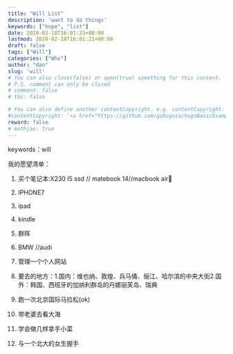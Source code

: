 ```yaml
---
title: "Will List"
description: 'want to do things'
keywords: ["hope", "list"]
date: 2020-02-18T16:01:23+08:00
lastmod: 2020-02-18T16:01:23+08:00
draft: false
tags: ["Will"]
categories: ["Who"]
author: "dan"
slug: 'will'
# You can also close(false) or open(true) something for this content.
# P.S. comment can only be closed
# comment: false
# toc: false

# You can also define another contentCopyright. e.g. contentCopyright: "This is another copyright."
#contentCopyright: '<a href="https://github.com/gohugoio/hugoBasicExample" rel="noopener" target="_blank">See origin</a>'
reward: false
# mathjax: true
---
```

keywords：will

我的愿望清单：

1. 买个笔记本:X230 I5 ssd // matebook 14//macbook air:dog:
2. IPHONE7 
3. ipad
4. kindle
5. 群晖
6. BMW //audi
7. 管理一个个人网站
8. 要去的地方：1.国内：维也纳、敦煌、兵马俑、俪江、哈尔滨的中央大街2.国外：韩国、西班牙的加纳利群岛的丹娜丽芙岛、瑞典

9. 跑一次北京国际马拉松(ok)
10. 带老婆去看大海
11. 学会做几样拿手小菜
12. 与一个北大的女生握手